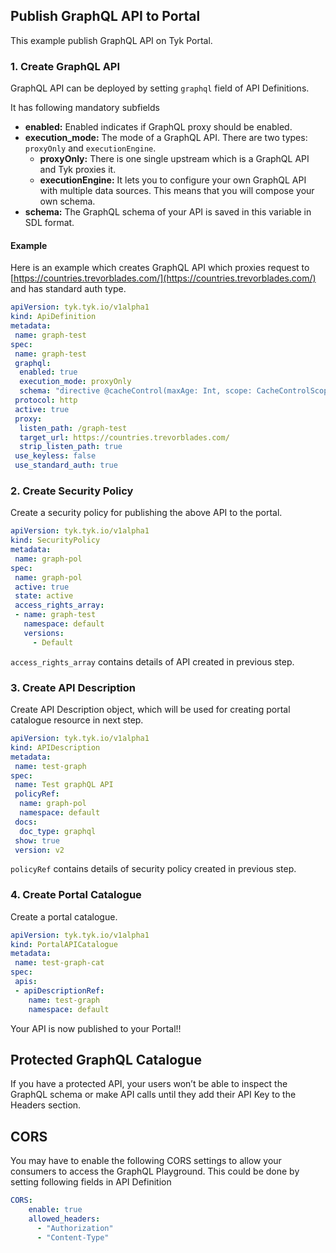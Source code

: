 ## Publish GraphQL API to Portal

This example publish GraphQL API on Tyk Portal.

### 1. Create GraphQL API
GraphQL API can be deployed by setting `graphql` field of API Definitions.
     
It has following mandatory subfields
* **enabled:** Enabled indicates if GraphQL proxy should be enabled.
* **execution_mode:** The mode of a GraphQL API. There are two types: `proxyOnly` and `executionEngine`.
    - **proxyOnly:** There is one single upstream which is a GraphQL API and Tyk proxies it.
    - **executionEngine:** It lets you to configure your own GraphQL API with multiple data sources. This means that you will compose your own schema.
* **schema:** The GraphQL schema of your API is saved in this variable in SDL format.

#### Example
Here is an example which creates GraphQL API which proxies request to [https://countries.trevorblades.com/](https://countries.trevorblades.com/) and has standard auth type.

```yaml
apiVersion: tyk.tyk.io/v1alpha1
kind: ApiDefinition
metadata:
 name: graph-test
spec:
 name: graph-test
 graphql:
  enabled: true
  execution_mode: proxyOnly
  schema: "directive @cacheControl(maxAge: Int, scope: CacheControlScope) on FIELD_DEFINITION | OBJECT | INTERFACE\n\nenum CacheControlScope {\n  PUBLIC\n  PRIVATE\n}\n\ntype Continent {\n  code: ID!\n  name: String!\n  countries: [Country!]!\n}\n\ninput ContinentFilterInput {\n  code: StringQueryOperatorInput\n}\n\ntype Country {\n  code: ID!\n  name: String!\n  native: String!\n  phone: String!\n  continent: Continent!\n  capital: String\n  currency: String\n  languages: [Language!]!\n  emoji: String!\n  emojiU: String!\n  states: [State!]!\n}\n\ninput CountryFilterInput {\n  code: StringQueryOperatorInput\n  currency: StringQueryOperatorInput\n  continent: StringQueryOperatorInput\n}\n\ntype Language {\n  code: ID!\n  name: String\n  native: String\n  rtl: Boolean!\n}\n\ninput LanguageFilterInput {\n  code: StringQueryOperatorInput\n}\n\ntype Query {\n  continents(filter: ContinentFilterInput): [Continent!]!\n  continent(code: ID!): Continent\n  countries(filter: CountryFilterInput): [Country!]!\n  country(code: ID!): Country\n  languages(filter: LanguageFilterInput): [Language!]!\n  language(code: ID!): Language\n}\n\ntype State {\n  code: String\n  name: String!\n  country: Country!\n}\n\ninput StringQueryOperatorInput {\n  eq: String\n  ne: String\n  in: [String]\n  nin: [String]\n  regex: String\n  glob: String\n}\n\n\"\"\"The `Upload` scalar type represents a file upload.\"\"\"\nscalar Upload\n"
 protocol: http
 active: true
 proxy:
  listen_path: /graph-test
  target_url: https://countries.trevorblades.com/
  strip_listen_path: true
 use_keyless: false
 use_standard_auth: true   
```

### 2. Create Security Policy
Create a security policy for publishing the above API to the portal.

```yaml
apiVersion: tyk.tyk.io/v1alpha1
kind: SecurityPolicy
metadata:
 name: graph-pol
spec:
 name: graph-pol
 active: true
 state: active
 access_rights_array:
 - name: graph-test
   namespace: default
   versions:
     - Default
```

`access_rights_array` contains details of API created in previous step.


### 3. Create API Description
Create API Description object, which will be used for creating portal catalogue resource in next step.

```yaml
apiVersion: tyk.tyk.io/v1alpha1
kind: APIDescription
metadata:
 name: test-graph
spec:
 name: Test graphQL API
 policyRef:
  name: graph-pol
  namespace: default
 docs: 
  doc_type: graphql
 show: true
 version: v2
```

`policyRef` contains details of security policy created in previous step.

### 4. Create Portal Catalogue
Create a portal catalogue.

```yaml
apiVersion: tyk.tyk.io/v1alpha1
kind: PortalAPICatalogue
metadata:
 name: test-graph-cat
spec:
 apis:
 - apiDescriptionRef:
    name: test-graph
    namespace: default
```

Your API is now published to your Portal!!



## Protected GraphQL Catalogue

If you have a protected API, your users won’t be able to inspect the GraphQL schema or make API calls until they add their API Key to the Headers section.



## CORS

You may have to enable the following CORS settings to allow your consumers to access the GraphQL Playground.
This could be done by setting following fields in API Definition

```yaml
CORS:
    enable: true
    allowed_headers:
      - "Authorization"
      - "Content-Type"
```
